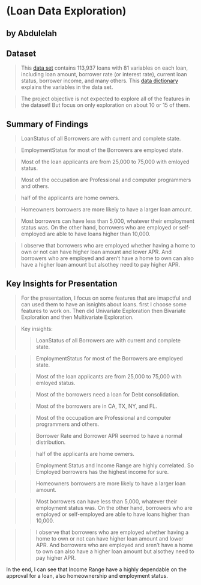 # (Loan Data Exploration)
## by Abdulelah


## Dataset

> This [data set](https://www.google.com/url?q=https://s3.amazonaws.com/udacity-hosted-downloads/ud651/prosperLoanData.csv&sa=D&ust=1547699802003000)
contains 113,937 loans with 81 variables on each loan, including loan amount, 
borrower rate (or interest rate), current loan status, borrower income, and many others.
This [data dictionary](https://docs.google.com/spreadsheets/d/1gDyi_L4UvIrLTEC6Wri5nbaMmkGmLQBk-Yx3z0XDEtI/edit?usp=sharing) explains the 
variables in the data set.

> The project objective is not expected to explore all of the features in the dataset! But focus on only exploration on about 10 or 15 of them.

## Summary of Findings

> LoanStatus of all Borrowers are with current and complete state.

> EmploymentStatus for most of the Borrowers are employed state.

> Most of the loan applicants are from 25,000 to 75,000 with emloyed status.

> Most of the occupation are Professional and computer programmers and others.

> half of the applicants are home owners.

> Homeowners borrowers are more likely to have a larger loan amount. 

> Most borrowers can have less than 5,000, whatever their employment status was. On the other hand, borrowers who are employed or self-employed are able to have loans higher than 10,000. 

> I observe that borrowers who are employed whether having a home to own or not can have higher loan amount and lower APR. And borrowers who are employed and aren’t have a home to own can also have a higher loan amount but alsothey need to pay higher APR.

## Key Insights for Presentation

> For the presentation, I focus on some features that are imapctful and can used them to have an isnights about loans. first I choose some features to work on. Then did Univariate Exploration then Bivariate Exploration and then Multivariate Exploration.

> Key insights:
>
>> LoanStatus of all Borrowers are with current and complete state.

>> EmploymentStatus for most of the Borrowers are employed state.

>> Most of the loan applicants are from 25,000 to 75,000 with emloyed status.

>> Most of the borrowers need a loan for Debt consolidation.

>> Most of the borrowers are in CA, TX, NY, and FL.

>> Most of the occupation are Professional and computer programmers and others.

>> Borrower Rate and Borrower APR seemed to have a normal distribution.

>> half of the applicants are home owners.

>> Employment Status and Income Range are highly correlated. So Employed borrowers has the highest income for sure.

>> Homeowners borrowers are more likely to have a larger loan amount. 

>> Most borrowers can have less than 5,000, whatever their employment status was. On the other hand, borrowers who are employed or self-employed are able to have loans higher than 10,000. 

>> I observe that borrowers who are employed whether having a home to own or not can have higher loan amount and lower APR. And borrowers who are employed and aren’t have a home to own can also have a higher loan amount but alsothey need to pay higher APR.


In the end, I can see that Income Range have a highly dependable on the approval for a loan, also homeownership and employment status.